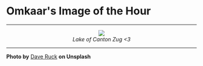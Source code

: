 # Omkaar's Image of the Hour

---

<div align="center">

<a href="https://unsplash.com/photos/a-swan-glides-on-a-calm-lake-at-dusk-U1cpCMOy1H0">
  <img src="https://images.unsplash.com/photo-1749334927556-d9fae29d0637?crop=entropy&cs=tinysrgb&fit=max&fm=jpg&ixid=M3w3NjA2Nzh8MHwxfHJhbmRvbXx8fHx8fHx8fDE3NTA2MDA4MDB8&ixlib=rb-4.1.0&q=80&w=1080" style="max-width:100%; height:auto;">
</a>

<br>
<i>Lake of Canton Zug <3</i>

</div>

---

**Photo by** [Dave Ruck](https://unsplash.com/@daveruck) **on Unsplash**
